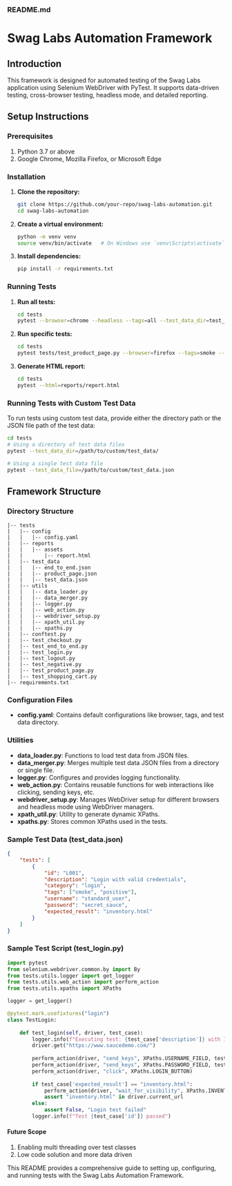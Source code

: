 ### README.md

# Swag Labs Automation Framework

## Introduction
This framework is designed for automated testing of the Swag Labs application using Selenium WebDriver with PyTest. It supports data-driven testing, cross-browser testing, headless mode, and detailed reporting.

## Setup Instructions

### Prerequisites
1. Python 3.7 or above
2. Google Chrome, Mozilla Firefox, or Microsoft Edge

### Installation

1. **Clone the repository:**
   ```bash
   git clone https://github.com/your-repo/swag-labs-automation.git
   cd swag-labs-automation
   ```

2. **Create a virtual environment:**
   ```bash
   python -m venv venv
   source venv/bin/activate   # On Windows use `venv\Scripts\activate`
   ```

3. **Install dependencies:**
   ```bash
   pip install -r requirements.txt
   ```

### Running Tests

1. **Run all tests:**
   ```bash
   cd tests
   pytest --browser=chrome --headless --tags=all --test_data_dir=test_data/
   ```

2. **Run specific tests:**
   ```bash
   cd tests
   pytest tests/test_product_page.py --browser=firefox --tags=smoke --test_data_file=tests/test_data/product_page.json
   ```

3. **Generate HTML report:**
   ```bash
   cd tests
   pytest --html=reports/report.html
   ```

### Running Tests with Custom Test Data
To run tests using custom test data, provide either the directory path or the JSON file path of the test data:

```bash
cd tests
# Using a directory of test data files
pytest --test_data_dir=/path/to/custom/test_data/

# Using a single test data file
pytest --test_data_file=/path/to/custom/test_data.json
```

## Framework Structure

### Directory Structure

```
|-- tests
|   |-- config
|   |   |-- config.yaml
|   |-- reports
|   |   |-- assets
|   |       |-- report.html
|   |-- test_data
|   |   |-- end_to_end.json
|   |   |-- product_page.json
|   |   |-- test_data.json
|   |-- utils
|   |   |-- data_loader.py
|   |   |-- data_merger.py
|   |   |-- logger.py
|   |   |-- web_action.py
|   |   |-- webdriver_setup.py
|   |   |-- xpath_util.py
|   |   |-- xpaths.py
|   |-- conftest.py
|   |-- test_checkout.py
|   |-- test_end_to_end.py
|   |-- test_login.py
|   |-- test_logout.py
|   |-- test_negative.py
|   |-- test_product_page.py
|   |-- test_shopping_cart.py
|-- requirements.txt
```

### Configuration Files

- **config.yaml**: Contains default configurations like browser, tags, and test data directory.

### Utilities

- **data_loader.py**: Functions to load test data from JSON files.
- **data_merger.py**: Merges multiple test data JSON files from a directory or single file.
- **logger.py**: Configures and provides logging functionality.
- **web_action.py**: Contains reusable functions for web interactions like clicking, sending keys, etc.
- **webdriver_setup.py**: Manages WebDriver setup for different browsers and headless mode using WebDriver managers.
- **xpath_util.py**: Utility to generate dynamic XPaths.
- **xpaths.py**: Stores common XPaths used in the tests.

### Sample Test Data (test_data.json)
```json
{
    "tests": [
        {
            "id": "L001",
            "description": "Login with valid credentials",
            "category": "login",
            "tags": ["smoke", "positive"],
            "username": "standard_user",
            "password": "secret_sauce",
            "expected_result": "inventory.html"
        }
    ]
}
```

### Sample Test Script (test_login.py)
```python
import pytest
from selenium.webdriver.common.by import By
from tests.utils.logger import get_logger
from tests.utils.web_action import perform_action
from tests.utils.xpaths import XPaths

logger = get_logger()

@pytest.mark.usefixtures("login")
class TestLogin:
    
    def test_login(self, driver, test_case):
        logger.info(f"Executing test: {test_case['description']} with ID: {test_case['id']}")
        driver.get("https://www.saucedemo.com/")
        
        perform_action(driver, "send_keys", XPaths.USERNAME_FIELD, test_case['username'])
        perform_action(driver, "send_keys", XPaths.PASSWORD_FIELD, test_case['password'])
        perform_action(driver, "click", XPaths.LOGIN_BUTTON)
        
        if test_case['expected_result'] == "inventory.html":
            perform_action(driver, "wait_for_visibility", XPaths.INVENTORY_LIST)
            assert "inventory.html" in driver.current_url
        else:
            assert False, "Login test failed"
        logger.info(f"Test {test_case['id']} passed")
```

#### Future Scope
1. Enabling multi threading over test classes
2. Low code solution and more data driven 


This README provides a comprehensive guide to setting up, configuring, and running tests with the Swag Labs Automation Framework.
